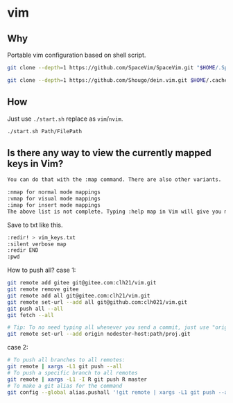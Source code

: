 # vim

## Why
Portable vim configuration based on shell script.
```bash
git clone --depth=1 https://github.com/SpaceVim/SpaceVim.git "$HOME/.SpaceVim"

git clone --depth=1 https://github.com/Shougo/dein.vim.git $HOME/.cache/vimfiles/repos/github.com/Shougo/dein.vim
```

## How
Just use `./start.sh` replace as `vim`/`nvim`.
```bash
./start.sh Path/FilePath
```

## Is there any way to view the currently mapped keys in Vim?
```bash
You can do that with the :map command. There are also other variants.

:nmap for normal mode mappings
:vmap for visual mode mappings
:imap for insert mode mappings
The above list is not complete. Typing :help map in Vim will give you more info.
```

Save to txt like this.
```bash
:redir! > vim_keys.txt
:silent verbose map
:redir END
:pwd
```

How to push all?
case 1:
```bash
git remote add gitee git@gitee.com:clh21/vim.git
git remote remove gitee
git remote add all git@gitee.com:clh21/vim.git
git remote set-url --add all git@github.com:clh021/vim.git
git push all --all
git fetch --all

# Tip: To no need typing all whenever you send a commit, just use "origin" instead of "all":
git remote set-url --add origin nodester-host:path/proj.git
```

case 2:
```bash
# To push all branches to all remotes:
git remote | xargs -L1 git push --all
# To push a specific branch to all remotes
git remote | xargs -L1 -I R git push R master
# To make a git alias for the command
git config --global alias.pushall '!git remote | xargs -L1 git push --all'
```
